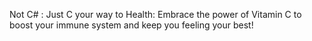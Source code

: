 Not C# :
Just C your way to Health: Embrace the power of Vitamin C to boost your immune system and keep you feeling your best!

